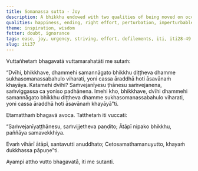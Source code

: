 ```yaml
---
title: Somanassa sutta - Joy
description: A bhikkhu endowed with two qualities of being moved on occasions that inspire a sense of urgency and by wisely striving when aroused with urgency, dwells in the here and now with abundant ease and joy, and his mind is directed towards the wearing away of the taints.
qualities: happiness, ending, right effort, perturbation, imperturbable, tranquility, continuous effort, examination
theme: inspiration, wisdom
fetter: doubt, ignorance
tags: ease, joy, urgency, striving, effort, defilements, iti, iti28-49
slug: iti37
---
```


Vuttañhetaṁ bhagavatā vuttamarahatāti me sutaṁ:

“Dvīhi, bhikkhave, dhammehi samannāgato bhikkhu diṭṭheva dhamme sukhasomanassabahulo viharati, yoni cassa āraddhā hoti āsavānaṁ khayāya. Katamehi dvīhi? Saṁvejanīyesu ṭhānesu saṁvejanena, saṁviggassa ca yoniso padhānena. Imehi kho, bhikkhave, dvīhi dhammehi samannāgato bhikkhu diṭṭheva dhamme sukhasomanassabahulo viharati, yoni cassa āraddhā hoti āsavānaṁ khayāyā”ti.

Etamatthaṁ bhagavā avoca. Tatthetaṁ iti vuccati:

“Saṁvejanīyaṭṭhānesu,
saṁvijjetheva paṇḍito;
Ātāpī nipako bhikkhu,
paññāya samavekkhiya.

Evaṁ vihārī ātāpī,
santavutti anuddhato;
Cetosamathamanuyutto,
khayaṁ dukkhassa pāpuṇe”ti.

Ayampi attho vutto bhagavatā, iti me sutanti.
